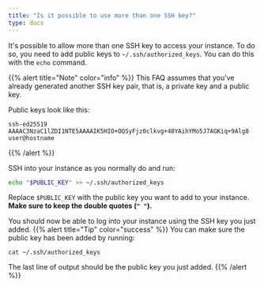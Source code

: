 ```yaml
---
title: "Is it possible to use more than one SSH key?"
type: docs
---
```


It's possible to allow more than one SSH key to access your instance. To do
so, you need to add public keys to `~/.ssh/authorized_keys`. You can do
this with the `echo` command.

{{% alert title="Note" color="info" %}}
This FAQ assumes that you've already generated another SSH key pair, that is,
a private key and a public key.

Public keys look like this:

```
ssh-ed25519 AAAAC3NzaC1lZDI1NTE5AAAAIK5HIO+OQSyFjz0clkvg+48YAihYMo5J7AGKiq+9Alg8 user@hostname
```
{{% /alert %}}

SSH into your instance as you normally do and run:

```bash
echo "$PUBLIC_KEY" >> ~/.ssh/authorized_keys
```

Replace `$PUBLIC_KEY` with the public key you want to add to your instance.
**Make sure to keep the double quotes (`" "`).**

You should now be able to log into your instance using the SSH key you just added.
{{% alert title="Tip" color="success" %}}
You can make sure the public key has been added by running:

```
cat ~/.ssh/authorized_keys
```

The last line of output should be the public key you just added.
{{% /alert %}}

